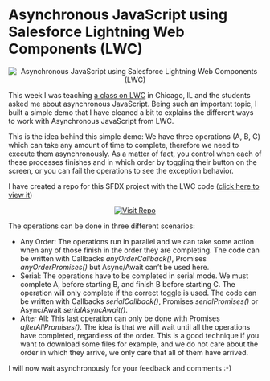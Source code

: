 # Asynchronous JavaScript using Salesforce Lightning Web Components (LWC)

<p align="center">
	<img src="https://github.com/eltoroit/ETAsyncJS/blob/blog/@ELTOROIT/blog/HeaderImage.png?raw=true" alt="Asynchronous JavaScript using Salesforce Lightning Web Components (LWC)">
</p>

This week I was teaching [a class on LWC](https://trailhead.salesforce.com/en/academy/classes/dex602-programming-lightning-web-components/) in Chicago, IL and the students asked me about asynchronous JavaScript. Being such an important topic, I built a simple demo that I have cleaned a bit to explains the different ways to work with Asynchronous JavaScript from LWC.

This is the idea behind this simple demo: We have three operations (A, B, C) which can take any amount of time to complete, therefore we need to execute them asynchronously. As a matter of fact, you control when each of these processes finishes and in which order by toggling their button on the screen, or you can fail the operations to see the exception behavior.

I have created a repo for this SFDX project with the LWC code ([click here to view it](https://github.com/eltoroit/ETAsyncJS))

<p align="center">
	<a href="https://github.com/eltoroit/ETAsyncJS"><img src="https://github.com/eltoroit/ETAsyncJS/blob/blog/@ELTOROIT/blog/RepoLink.png?raw=true" alt="Visit Repo"></a>
</p>

The operations can be done in three different scenarios:

-   Any Order: The operations run in parallel and we can take some action when any of those finish in the order they are completing. The code can be written with Callbacks _anyOrderCallback()_, Promises _anyOrderPromises()_ but Async/Await can’t be used here.
-   Serial: The operations have to be completed in serial mode. We must complete A, before starting B, and finish B before starting C. The operation will only complete if the correct toggle is used. The code can be written with Callbacks _serialCallback()_, Promises _serialPromises()_ or Async/Await _serialAsyncAwait()_.
-   After All: This last operation can only be done with Promises _afterAllPromises()_. The idea is that we will wait until all the operations have completed, regardless of the order. This is a good technique if you want to download some files for example, and we do not care about the order in which they arrive, we only care that all of them have arrived.

I will now wait asynchronously for your feedback and comments :-)
